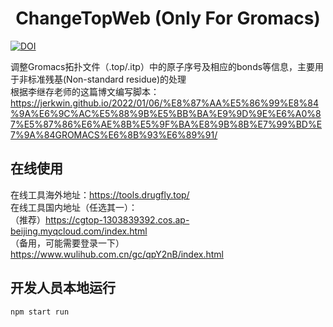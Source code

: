<h1 align="center">ChangeTopWeb (Only For Gromacs) </h1>

[![DOI](https://zenodo.org/badge/662965653.svg)](https://zenodo.org/badge/latestdoi/662965653)

调整Gromacs拓扑文件（.top/.itp）中的原子序号及相应的bonds等信息，主要用于非标准残基(Non-standard residue)的处理 \
根据李继存老师的这篇博文编写脚本：https://jerkwin.github.io/2022/01/06/%E8%87%AA%E5%86%99%E8%84%9A%E6%9C%AC%E5%88%9B%E5%BB%BA%E9%9D%9E%E6%A0%87%E5%87%86%E6%AE%8B%E5%9F%BA%E8%9B%8B%E7%99%BD%E7%9A%84GROMACS%E6%8B%93%E6%89%91/


## 在线使用

在线工具海外地址：https://tools.drugfly.top/ \
在线工具国内地址（任选其一）：\
（推荐）https://cgtop-1303839392.cos.ap-beijing.myqcloud.com/index.html \
（备用，可能需要登录一下）https://www.wulihub.com.cn/gc/qpY2nB/index.html

## 开发人员本地运行
```bash
npm start run
```